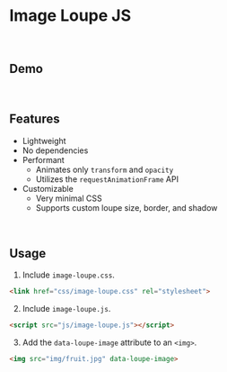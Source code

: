 # Image Loupe JS

&nbsp;

## Demo

&nbsp;

## Features

* Lightweight
* No dependencies
* Performant
	* Animates only `transform` and `opacity`
	* Utilizes the `requestAnimationFrame` API
* Customizable
	* Very minimal CSS
	* Supports custom loupe size, border, and shadow

&nbsp;

## Usage

1. Include `image-loupe.css`.

``` html
<link href="css/image-loupe.css" rel="stylesheet">
```

2. Include `image-loupe.js`.

``` html
<script src="js/image-loupe.js"></script>
```

3. Add the `data-loupe-image` attribute to an `<img>`.

``` html
<img src="img/fruit.jpg" data-loupe-image>
```
